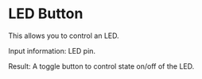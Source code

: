 # LED Button

This allows you to control an LED.

Input information: LED pin.

Result: A toggle button to control state on/off of the LED.